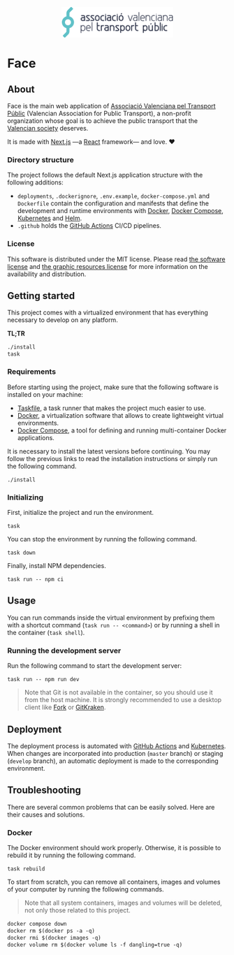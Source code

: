 <p align="center"><a href="https://avptp.org"><img src="src/images/imagotype.svg" height="70px"></a></p>

# Face

## About

Face is the main web application of [Associació Valenciana pel Transport Públic](https://avptp.org) (Valencian Association for Public Transport), a non-profit organization whose goal is to achieve the public transport that the [Valencian society](https://en.wikipedia.org/wiki/Valencian_Community) deserves.

It is made with [Next.js](https://nextjs.org) —a [React](https://reactjs.org) framework— and love. ❤

### Directory structure

The project follows the default Next.js application structure with the following additions:

- `deployments`, `.dockerignore`, `.env.example`, `docker-compose.yml` and `Dockerfile` contain the configuration and manifests that define the development and runtime environments with [Docker](https://www.docker.com), [Docker Compose](https://docs.docker.com/compose), [Kubernetes](https://kubernetes.io) and [Helm](https://helm.sh).
- `.github` holds the [GitHub Actions](https://github.com/features/actions) CI/CD pipelines.

### License

This software is distributed under the MIT license. Please read [the software license](license.md) and [the graphic resources license](src/images/license.md) for more information on the availability and distribution.

## Getting started

This project comes with a virtualized environment that has everything necessary to develop on any platform.

**TL;TR**

```Shell
./install
task
```

### Requirements

Before starting using the project, make sure that the following software is installed on your machine:

- [Taskfile](https://taskfile.dev/#/installation), a task runner that makes the project much easier to use.
- [Docker](https://docs.docker.com/engine/install), a virtualization software that allows to create lightweight virtual environments.
- [Docker Compose](https://docs.docker.com/compose/install/), a tool for defining and running multi-container Docker applications.

It is necessary to install the latest versions before continuing. You may follow the previous links to read the installation instructions or simply run the following command.

```Shell
./install
```

### Initializing

First, initialize the project and run the environment.

```Shell
task
```

You can stop the environment by running the following command.

```Shell
task down
```

Finally, install NPM dependencies.

```Shell
task run -- npm ci
```

## Usage

You can run commands inside the virtual environment by prefixing them with a shortcut command (`task run -- <command>`) or by running a shell in the container (`task shell`).

### Running the development server

Run the following command to start the development server:

```Shell
task run -- npm run dev
```

> Note that Git is not available in the container, so you should use it from the host machine. It is strongly recommended to use a desktop client like [Fork](https://git-fork.com) or [GitKraken](https://www.gitkraken.com).

## Deployment

The deployment process is automated with [GitHub Actions](https://github.com/features/actions) and [Kubernetes](https://kubernetes.io). When changes are incorporated into production (`master` branch) or staging (`develop` branch), an automatic deployment is made to the corresponding environment.

## Troubleshooting

There are several common problems that can be easily solved. Here are their causes and solutions.

### Docker

The Docker environment should work properly. Otherwise, it is possible to rebuild it by running the following command.

```Shell
task rebuild
```

To start from scratch, you can remove all containers, images and volumes of your computer by running the following commands.

> Note that all system containers, images and volumes will be deleted, not only those related to this project.

```Shell
docker compose down
docker rm $(docker ps -a -q)
docker rmi $(docker images -q)
docker volume rm $(docker volume ls -f dangling=true -q)
```
